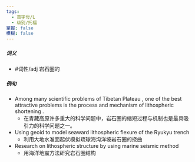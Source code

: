 ```yaml
---
tags:
  - 首字母/L
  - 级别/托福
掌握: false
模糊: false
---
```

##### 词义
- #词性/adj  岩石圈的
##### 例句
- Among many scientific problems of Tibetan Plateau , one of the best attractive problems is the process and mechanism of lithospheric shortening .
	- 在青藏高原许多重大的科学问题中，岩石圈的缩短过程与机制也是最具吸引力的科学问题之一。
- Using geoid to model seaward lithospheric flexure of the Ryukyu trench
	- 利用大地水准面起伏模拟琉球海沟洋坡岩石圈的挠曲
- Research on lithospheric structure by using marine seismic method
	- 用海洋地震方法研究岩石圈结构
